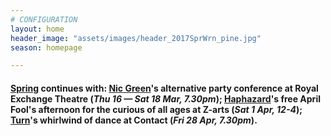 ```yaml
---
# CONFIGURATION
layout: home
header_image: "assets/images/header_2017SprWrn_pine.jpg"
season: homepage

---
```

#### [Spring](/current/2017-spring) continues with: [Nic Green](/current/2017-spring/green)'s alternative party conference at Royal Exchange Theatre (*Thu 16 — Sat 18 Mar, 7.30pm*); [Haphazard](/current/2017-haphazard)'s free April Fool's afternoon for the curious of all ages at Z-arts (*Sat 1 Apr, 12-4*); [Turn](/current/2017-turn)'s whirlwind of dance at Contact (*Fri 28 Apr, 7.30pm*).
